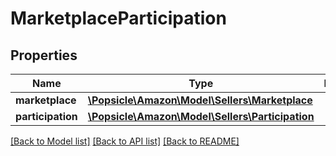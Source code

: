 # MarketplaceParticipation

## Properties
Name | Type | Description | Notes
------------ | ------------- | ------------- | -------------
**marketplace** | [**\Popsicle\Amazon\Model\Sellers\Marketplace**](Marketplace.md) |  | 
**participation** | [**\Popsicle\Amazon\Model\Sellers\Participation**](Participation.md) |  | 

[[Back to Model list]](../../README.md#documentation-for-models) [[Back to API list]](../../README.md#documentation-for-api-endpoints) [[Back to README]](../../README.md)

